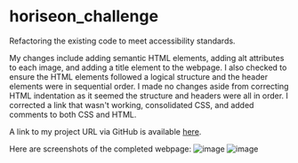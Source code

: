 # horiseon_challenge
Refactoring the existing code to meet accessibility standards. 

My changes include adding semantic HTML elements, adding alt attributes to each image, and adding a title element to the webpage. I also checked to ensure the HTML elements followed a logical structure and the header elements were in sequential order. I made no changes aside from  correcting HTML indentation as it seemed the structure and headers were all in order. I corrected a link that wasn't working, consolidated CSS, and added comments to both CSS and HTML.

A link to my project URL via GitHub is available [here](https://lexiehansen.github.io/horiseon_challenge/).

Here are screenshots of the completed webpage:
![image](https://user-images.githubusercontent.com/72775548/97826092-e4337780-1c7d-11eb-893d-631a73019b7b.png)
![image](https://user-images.githubusercontent.com/72775548/97826112-f1e8fd00-1c7d-11eb-884e-d987860b3f3e.png)

